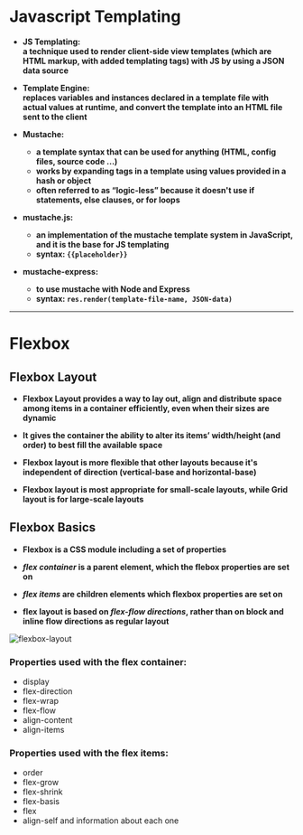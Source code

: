 # Javascript Templating

- **JS Templating:  
 a technique used to render client-side view templates (which are HTML markup, with added templating tags) with JS by using a JSON data source**

- **Template Engine:  
replaces variables and instances declared in a template file with actual values at runtime, and convert the template into an HTML file sent to the client**

- **Mustache:**
  - **a template syntax that can be used for anything (HTML, config files, source code ...)**
  - **works by expanding tags in a template using values provided in a hash or object**
  -  **often referred to as “logic-less” because it doesn't use if statements, else clauses, or for loops**

- **mustache.js:**
  - **an implementation of the mustache template system in JavaScript, and it is the base for JS templating**
  - **syntax: `{{placeholder}}`**

- **mustache-express:**
  - **to use mustache with Node and Express**
  - **syntax: `res.render(template-file-name, JSON-data)`**

----------------------

# Flexbox

## Flexbox Layout

- **Flexbox Layout provides a way to lay out, align and distribute space among items in a container efficiently, even when their sizes are dynamic**

- **It gives the container the ability to alter its items’ width/height (and order) to best fill the available space**

- **Flexbox layout is more flexible that other layouts because it's independent of direction (vertical-base and horizontal-base)**

- **Flexbox layout is most appropriate for small-scale layouts, while Grid layout is for large-scale layouts**

## Flexbox Basics

- **Flexbox is a CSS module including a set of properties**

- **_flex container_ is a parent element, which the flebox properties are set on**

- **_flex items_ are children elements which flexbox properties are set on**

- **flex layout is based on _flex-flow directions_, rather than on block and inline flow directions as regular layout**

![flexbox-layout](https://css-tricks.com/wp-content/uploads/2018/11/00-basic-terminology.svg)

 ### Properties used with the flex container:
 
- display
- flex-direction
- flex-wrap
- flex-flow
- align-content
- align-items

### Properties used with the flex items:

- order
- flex-grow
- flex-shrink
- flex-basis
- flex
- align-self and information about each one
